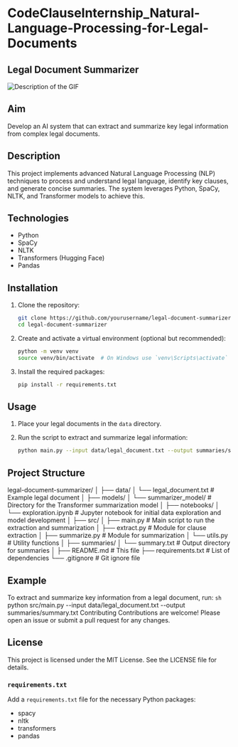 # CodeClauseInternship_Natural-Language-Processing-for-Legal-Documents
## Legal Document Summarizer

![Description of the GIF](https://github.com/HimaCharitha/CodeClauseInternship_NaturalLanguageProcessingforLegalDocuments/blob/main/nlp.gif)

## Aim
Develop an AI system that can extract and summarize key legal information from complex legal documents.

## Description
This project implements advanced Natural Language Processing (NLP) techniques to process and understand legal language, identify key clauses, and generate concise summaries. The system leverages Python, SpaCy, NLTK, and Transformer models to achieve this.

## Technologies
- Python
- SpaCy
- NLTK
- Transformers (Hugging Face)
- Pandas

## Installation
1. Clone the repository:
    ```sh
    git clone https://github.com/yourusername/legal-document-summarizer.git
    cd legal-document-summarizer
    ```

2. Create and activate a virtual environment (optional but recommended):
    ```sh
    python -m venv venv
    source venv/bin/activate  # On Windows use `venv\Scripts\activate`
    ```

3. Install the required packages:
    ```sh
    pip install -r requirements.txt
    ```

## Usage
1. Place your legal documents in the `data` directory.

2. Run the script to extract and summarize legal information:
    ```sh
    python main.py --input data/legal_document.txt --output summaries/summary.txt
    ```

## Project Structure

legal-document-summarizer/
│
├── data/
│ └── legal_document.txt # Example legal document
│
├── models/
│ └── summarizer_model/ # Directory for the Transformer summarization model
│
├── notebooks/
│ └── exploration.ipynb # Jupyter notebook for initial data exploration and model development
│
├── src/
│ ├── main.py # Main script to run the extraction and summarization
│ ├── extract.py # Module for clause extraction
│ ├── summarize.py # Module for summarization
│ └── utils.py # Utility functions
│
├── summaries/
│ └── summary.txt # Output directory for summaries
│
├── README.md # This file
├── requirements.txt # List of dependencies
└── .gitignore # Git ignore file

## Example
To extract and summarize key information from a legal document, run:
```sh```
python src/main.py --input data/legal_document.txt --output summaries/summary.txt
Contributing
Contributions are welcome! Please open an issue or submit a pull request for any changes.

## License
This project is licensed under the MIT License. See the LICENSE file for details.

### `requirements.txt`
Add a `requirements.txt` file for the necessary Python packages:
- spacy
- nltk
- transformers
- pandas
